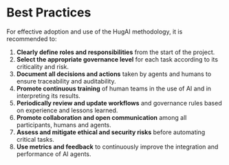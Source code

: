 # Best Practices

For effective adoption and use of the HugAI methodology, it is recommended to:

1. **Clearly define roles and responsibilities** from the start of the project.
2. **Select the appropriate governance level** for each task according to its criticality and risk.
3. **Document all decisions and actions** taken by agents and humans to ensure traceability and auditability.
4. **Promote continuous training** of human teams in the use of AI and in interpreting its results.
5. **Periodically review and update workflows** and governance rules based on experience and lessons learned.
6. **Promote collaboration and open communication** among all participants, humans and agents.
7. **Assess and mitigate ethical and security risks** before automating critical tasks.
8. **Use metrics and feedback** to continuously improve the integration and performance of AI agents.